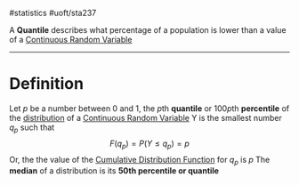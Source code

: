 #statistics #uoft/sta237 

A **Quantile** describes what percentage of a population is lower than a value of a [Continuous Random Variable](Continuous%20Random%20Variable.md)

---
# Definition
Let $p$ be a number between 0 and 1, the *p*th **quantile** or 100*p*th **percentile** of the [distribution](Probability%20Distribution) of a [Continuous Random Variable](Continuous%20Random%20Variable.md) Y is the smallest number $q_{p}$ such that $$F(q_{p})=P(Y \leq q_{p})=p$$
Or, the the value of the [Cumulative Distribution Function](Cumulative%20Distribution%20Function.md) for $q_{p}$ is $p$
The **median** of a distribution is its **50th percentile or quantile**
